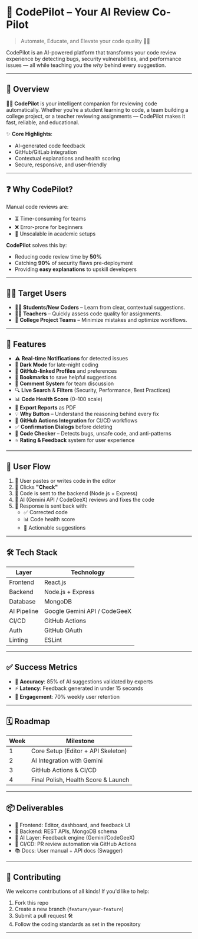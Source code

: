 # 🚀 CodePilot – Your AI Review Co-Pilot

> Automate, Educate, and Elevate your code quality 🚧✨

CodePilot is an AI-powered platform that transforms your code review experience by detecting bugs, security vulnerabilities, and performance issues — all while teaching you the *why* behind every suggestion.

---

## 📌 Overview

👨‍💻 **CodePilot** is your intelligent companion for reviewing code automatically. Whether you’re a student learning to code, a team building a college project, or a teacher reviewing assignments — CodePilot makes it fast, reliable, and educational.

✨ **Core Highlights**:
- AI-generated code feedback
- GitHub/GitLab integration
- Contextual explanations and health scoring
- Secure, responsive, and user-friendly

---

## ❓ Why CodePilot?

Manual code reviews are:
- ⏳ Time-consuming for teams
- ❌ Error-prone for beginners
- 🚫 Unscalable in academic setups

**CodePilot** solves this by:
- Reducing code review time by **50%**
- Catching **90%** of security flaws pre-deployment
- Providing **easy explanations** to upskill developers

---

## 👨‍🎓 Target Users

- 🧑‍💻 **Students/New Coders** – Learn from clear, contextual suggestions.
- 👨‍🏫 **Teachers** – Quickly assess code quality for assignments.
- 🤝 **College Project Teams** – Minimize mistakes and optimize workflows.

---

## 🧩 Features

- ⚠️ **Real-time Notifications** for detected issues
- 🌙 **Dark Mode** for late-night coding
- 👤 **GitHub-linked Profiles** and preferences
- 📌 **Bookmarks** to save helpful suggestions
- 💬 **Comment System** for team discussion
- 🔍 **Live Search** & **Filters** (Security, Performance, Best Practices)
- 📊 **Code Health Score** (0–100 scale)
- 📁 **Export Reports** as PDF
- 💡 **Why Button** – Understand the reasoning behind every fix
- 🤖 **GitHub Actions Integration** for CI/CD workflows
- ✅ **Confirmation Dialogs** before deleting
- 📄 **Code Checker** – Detects bugs, unsafe code, and anti-patterns
- ⭐ **Rating & Feedback** system for user experience

---

## 🧭 User Flow

1. 🔹 User pastes or writes code in the editor
2. 🔹 Clicks **"Check"**
3. 🔹 Code is sent to the backend (Node.js + Express)
4. 🔹 AI (Gemini API / CodeGeeX) reviews and fixes the code
5. 🔹 Response is sent back with:
    - ✅ Corrected code
    - 📊 Code health score
    - 💬 Actionable suggestions

---

## 🛠️ Tech Stack

| Layer        | Technology                       |
|--------------|----------------------------------|
| Frontend     | React.js                         |
| Backend      | Node.js + Express                |
| Database     | MongoDB                          |
| AI Pipeline  | Google Gemini API / CodeGeeX     |
| CI/CD        | GitHub Actions                   |
| Auth         | GitHub OAuth                     |
| Linting      | ESLint                           |

---

## ✅ Success Metrics

- 🧠 **Accuracy**: 85% of AI suggestions validated by experts
- ⚡ **Latency**: Feedback generated in under 15 seconds
- 🔁 **Engagement**: 70% weekly user retention

---

## 🗓️ Roadmap

| Week | Milestone                          |
|------|------------------------------------|
| 1    | Core Setup (Editor + API Skeleton) |
| 2    | AI Integration with Gemini         |
| 3    | GitHub Actions & CI/CD             |
| 4    | Final Polish, Health Score & Launch|

---

## 📦 Deliverables

- 🎨 Frontend: Editor, dashboard, and feedback UI
- 🔧 Backend: REST APIs, MongoDB schema
- 🧠 AI Layer: Feedback engine (Gemini/CodeGeeX)
- 🚀 CI/CD: PR review automation via GitHub Actions
- 📚 Docs: User manual + API docs (Swagger)

---

## 🙌 Contributing

We welcome contributions of all kinds! If you'd like to help:
1. Fork this repo
2. Create a new branch (`feature/your-feature`)
3. Submit a pull request 🛠️
4. Follow the coding standards as set in the repository

---

